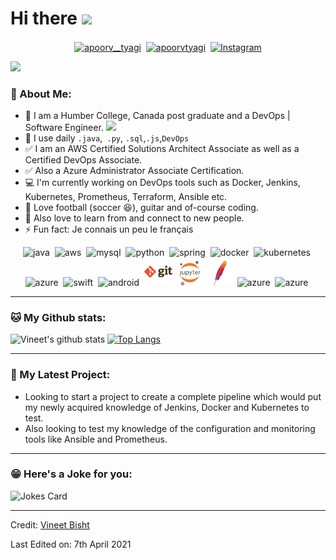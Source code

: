 # Hi there <img src="https://github.com/TheDudeThatCode/TheDudeThatCode/blob/master/Assets/Hi.gif" width="29px">
<p align="center">
<a href="https://twitter.com/VineetS55879727" target="blank"><img align="center" src="https://cdn.jsdelivr.net/npm/simple-icons@3.0.1/icons/twitter.svg" alt="apoorv__tyagi" height="20" width="20" /></a>&nbsp;
<a href="https://www.linkedin.com/in/vineetbisht/" target="blank"><img align="center" src="https://cdn.jsdelivr.net/npm/simple-icons@3.0.1/icons/linkedin.svg" alt="apoorvtyagi" height="20" width="20" /></a>&nbsp;
<a href="https://www.instagram.com/le_vsb"><img align="center" alt="Instagram" width="22px" src="https://cdn.jsdelivr.net/npm/simple-icons@3.0.1/icons/instagram.svg" /></a>
</p>

![](https://camo.githubusercontent.com/992babdffd8c74a1502de375fbdf7e4d54773242/68747470733a2f2f6d656469612e67697068792e636f6d2f6d656469612f53576f536b4e36447854737a71494b4571762f67697068792e676966)

### 🤵 About Me:
- 🏦 I am a Humber College, Canada post graduate and a DevOps | Software Engineer. 
      <img src="https://media.giphy.com/media/WUlplcMpOCEmTGBtBW/giphy.gif" width="30">
- 🤔 I use daily ```.java```,``` .py```, ```.sql```,```.js```,```DevOps```
- ✅ I am an AWS Certified Solutions Architect Associate as well as a Certified DevOps Associate.
- ✅ Also a Azure Administrator Associate Certification. 
- 💻 I'm currently working on DevOps tools such as Docker, Jenkins, Kubernetes, Prometheus, Terraform, Ansible etc.
- 💬 Love football (soccer 😆), guitar and of-course coding. 
- 👯 Also love to learn from and connect to new people. 
- ⚡ Fun fact: Je connais un peu le français

<p align="center">
<img src="https://cdn.jsdelivr.net/npm/simple-icons@3.0.1/icons/java.svg" alt="java" width="55" height="55"/>&nbsp;
<img src="https://cdn.jsdelivr.net/npm/simple-icons@3.0.1/icons/amazonaws.svg" alt="aws" width="40" height="40"/>&nbsp;
<img src="https://cdn.jsdelivr.net/npm/simple-icons@3.0.1/icons/mysql.svg" alt="mysql" width="55" height="60"/>&nbsp;
<img src="https://cdn.jsdelivr.net/npm/simple-icons@3.0.1/icons/python.svg" alt="python" width="60" height="60"/>&nbsp;
<img src="https://www.vectorlogo.zone/logos/springio/springio-icon.svg" alt="spring" width="35" height="35"/>&nbsp;
<img src="https://cdn.jsdelivr.net/npm/simple-icons@3.0.1/icons/docker.svg" alt="docker" width="45" height="40"/>&nbsp; 
<img src="https://www.vectorlogo.zone/logos/kubernetes/kubernetes-icon.svg" alt="kubernetes" width="40" height="40"/>&nbsp;
<img src="https://cdn.jsdelivr.net/npm/simple-icons@3.0.1/icons/jenkins.svg" alt="azure" width="40" height="40"/>&nbsp; 
<img src="https://cdn.jsdelivr.net/npm/simple-icons@3.0.1/icons/swift.svg" alt="swift" width="35" height="35"/>&nbsp; 
<img src="https://cdn.jsdelivr.net/npm/simple-icons@3.0.1/icons/android.svg" alt="android" width="40" height="40"/>&nbsp;
<img src="https://raw.githubusercontent.com/github/explore/80688e429a7d4ef2fca1e82350fe8e3517d3494d/topics/git/git.png" alt="GIT" width="45" height="45"/>&nbsp; 
<img src="https://raw.githubusercontent.com/github/explore/80688e429a7d4ef2fca1e82350fe8e3517d3494d/topics/jupyter-notebook/jupyter-notebook.png" alt="IPYNB" width="40" height="40"/>&nbsp; 
<img src="https://raw.githubusercontent.com/github/explore/80688e429a7d4ef2fca1e82350fe8e3517d3494d/topics/maven/maven.png" alt="MAVEN" width="40" height="40"/>&nbsp;
<img src="https://cdn.jsdelivr.net/npm/simple-icons@3.0.1/icons/react.svg" alt="azure" width="40" height="40"/>&nbsp; 
<img src="https://cdn.jsdelivr.net/npm/simple-icons@3.0.1/icons/vue-dot-js.svg" alt="azure" width="40" height="40"/>&nbsp; 
</p>

---
### 🐱 My Github stats:
![Vineet's github stats](https://github-readme-stats.vercel.app/api?username=vineetbisht&show_icons=true&title_color=ffc857&icon_color=8ac926&text_color=daf7dc&bg_color=151515&hide=["stars"])
[![Top Langs](https://github-readme-stats.vercel.app/api/top-langs/?username=vineetbisht&layout=compact&text_color=daf7dc&bg_color=151515)](https://github.com/vineetbisht/github-readme-stats)

---

### 📕 My Latest Project:
<!-- LATEST-ACTIVITY:START -->
- Looking to start a project to create a complete pipeline which would put my newly acquired knowledge of Jenkins, Docker and Kubernetes to test. 
- Also looking to test my knowledge of the configuration and monitoring tools like Ansible and Prometheus. 
<!-- LATEST-ACTIVITY:END -->
---

### 😁 Here's a Joke for you:
<img src="https://readme-jokes.vercel.app/api" alt="Jokes Card" />

----
Credit: [Vineet Bisht](https://github.com/vineetbisht)

Last Edited on: 7th April 2021
